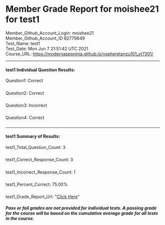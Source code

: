 # Member Grade Report for moishee21 for test1  
   
Member_Github_Account_Login: moishee21  
Member_Github_Account_ID 82779649  
Test_Name: test1  
Test_Date: Mon Jun  7 21:51:42 UTC 2021  
Course_URL: https://modernappsninja.github.io/vspheretanzu101_vt7301/  
   
---  
#### test1 Individual Question Results:  
Question1: Correct  
#####  
Question2: Correct  
#####  
Question3: Incorrect  
#####  
Question4: Correct  
#####  
---  
#### test1 Summary of Results:  
test1_Total_Question_Count: 3  
#####  
test1_Correct_Response_Count: 3  
#####  
test1_Incorrect_Response_Count: 1  
#####  
test1_Percent_Correct: 75.00%  
#####  
test1_Grade_Report_Url: "[Click Here](https://github.com/modernappsninjas/moishee21/blob/main/static/userdata/courses/vspheretanzu101_vt7301/grade_report.pr807.test1.md)"
##### Pass or fail grades are not provided for individual tests. A passing grade for the course will be based on the cumulative average grade for all tests in the course.  
